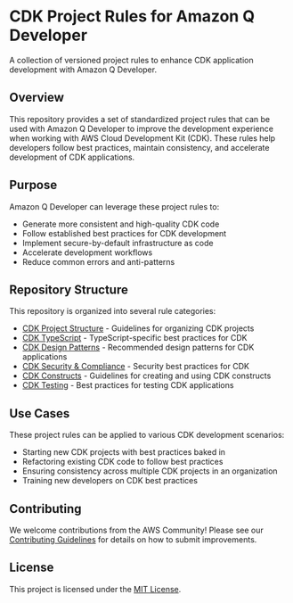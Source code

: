 # CDK Project Rules for Amazon Q Developer

A collection of versioned project rules to enhance CDK application development with Amazon Q Developer.

## Overview

This repository provides a set of standardized project rules that can be used with Amazon Q Developer to improve the development experience when working with AWS Cloud Development Kit (CDK). These rules help developers follow best practices, maintain consistency, and accelerate development of CDK applications.

## Purpose

Amazon Q Developer can leverage these project rules to:

- Generate more consistent and high-quality CDK code
- Follow established best practices for CDK development
- Implement secure-by-default infrastructure as code
- Accelerate development workflows
- Reduce common errors and anti-patterns

## Repository Structure

This repository is organized into several rule categories:

- [CDK Project Structure](./rules/cdk-project-structure.md) - Guidelines for organizing CDK projects
- [CDK TypeScript](./rules/cdk-typescript.md) - TypeScript-specific best practices for CDK
- [CDK Design Patterns](./rules/cdk-design-patterns.md) - Recommended design patterns for CDK applications
- [CDK Security & Compliance](./rules/cdk-security-compliance.md) - Security best practices for CDK
- [CDK Constructs](./rules/cdk-constructs.md) - Guidelines for creating and using CDK constructs
- [CDK Testing](./rules/cdk-testing.md) - Best practices for testing CDK applications

## Use Cases

These project rules can be applied to various CDK development scenarios:

- Starting new CDK projects with best practices baked in
- Refactoring existing CDK code to follow best practices
- Ensuring consistency across multiple CDK projects in an organization
- Training new developers on CDK best practices

## Contributing

We welcome contributions from the AWS Community! Please see our [Contributing Guidelines](./CONTRIBUTING.md) for details on how to submit improvements.

## License

This project is licensed under the [MIT License](./LICENSE).
